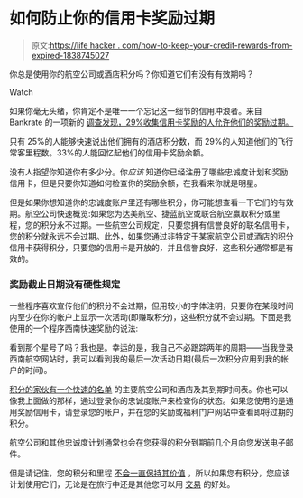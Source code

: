 # 如何防止你的信用卡奖励过期

> 原文:[https://life hacker . com/how-to-keep-your-credit-rewards-from-expired-1838745027](https://lifehacker.com/how-to-keep-your-credit-card-rewards-from-expiring-1838745027)

你总是使用你的航空公司或酒店积分吗？你知道它们有没有有效期吗？

Watch

如果你毫无头绪，你肯定不是唯一一个忘记这一细节的信用冲浪者。来自 Bankrate 的一项新的 [调查发现，29%收集信用卡奖励的人允许他们的奖励过期。](https://www.bankrate.com/credit-cards/rewards/#survey)

只有 25%的人能够快速说出他们拥有的酒店积分数，而 29%的人知道他们的飞行常客里程数。33%的人能回忆起他们的信用卡奖励余额。

没有人指望你知道你有多少分。你*应该* 知道你已经注册了哪些忠诚度计划和奖励信用卡，但是只要你知道如何检查你的奖励余额，在我看来你就是明星。

但是如果你想知道你的忠诚度账户里还有哪些积分，你可能想查看一下它们的有效期。航空公司快速概览:如果您为达美航空、捷蓝航空或联合航空赢取积分或里程，您的积分永不过期。一些航空公司规定，只要您拥有信誉良好的联名信用卡，您的积分就永远不会过期。此外，如果您通过非特定于某家航空公司或酒店的积分信用卡获得积分，只要您的信用卡是开放的，并且信誉良好，这些积分通常都是有效的。

### 奖励截止日期没有硬性规定

一些程序喜欢宣传他们的积分不会过期，但用较小的字体注明，只要你在某段时间内至少在你的帐户上显示一次活动(即赚取积分)，这些积分就不会过期。下面是我使用的一个程序西南快速奖励的说法:

看到那个星号了吗？我也是。幸运的是，我自己不必跟踪两年的周期——当我登录西南航空网站时，我可以看到我的最后一次活动日期(最后一次积分应用到我的帐户的时间)。

[积分的家伙有一个快速的名单](https://thepointsguy.com/guide/keep-points-and-miles-from-expiring/) 的主要航空公司和酒店及其到期时间表。你也可以像我上面做的那样，通过登录你的忠诚度账户来检查你的状态。如果您使用的是通用奖励信用卡，请登录您的帐户，并在您的奖励或福利门户网站中查看即将过期的积分。

航空公司和其他忠诚度计划通常也会在您获得的积分到期前几个月向您发送电子邮件。

但是请记住，您的积分和里程 [不会一直保持其价值](https://twocents.lifehacker.com/dont-hoard-your-credit-card-points-1832859143) ，所以如果您有积分，您应该计划使用它们，无论是在旅行中还是其他您可以用 [交易](https://twocents.lifehacker.com/everything-you-can-do-with-your-airline-miles-before-th-1836419056) 的好处。